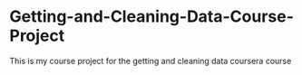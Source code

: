 Getting-and-Cleaning-Data-Course-Project
========================================

This is my course project for the getting and cleaning data coursera course
